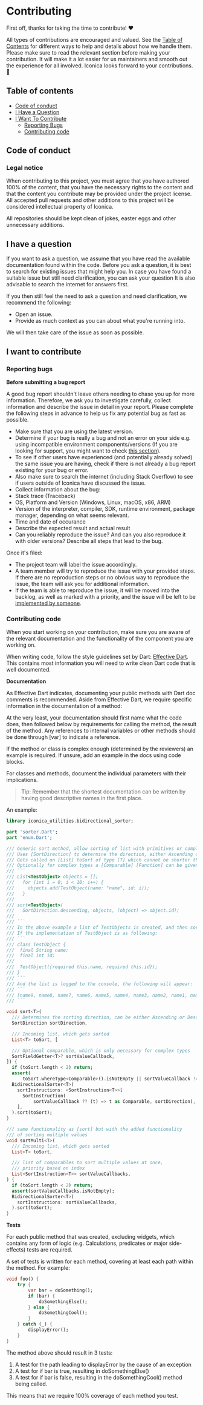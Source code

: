 # Contributing
First off, thanks for taking the time to contribute! ❤️

All types of contributions are encouraged and valued. 
See the [Table of Contents](#table-of-contents) for different ways to help and details about how we handle them. 
Please make sure to read the relevant section before making your contribution. 
It will make it a lot easier for us maintainers and smooth out the experience for all involved. 
Iconica looks forward to your contributions. 🎉

## Table of contents
  - [Code of conduct](#code-of-conduct)
  - [I Have a Question](#i-have-a-question)
  - [I Want To Contribute](#i-want-to-contribute)
    - [Reporting Bugs](#reporting-bugs)
    - [Contributing code](#contributing-code)

## Code of conduct

### Legal notice 
When contributing to this project, you must agree that you have authored 100% of the content, that you have the necessary rights to the content and that the content you contribute may be provided under the project license. 
All accepted pull requests and other additions to this project will be considered intellectual property of Iconica.

All repositories should be kept clean of jokes, easter eggs and other unnecessary additions. 

## I have a question

If you want to ask a question, we assume that you have read the available documentation found within the code.
Before you ask a question, it is best to search for existing issues that might help you. 
In case you have found a suitable issue but still need clarification, you can ask your question 
It is also advisable to search the internet for answers first.

If you then still feel the need to ask a question and need clarification, we recommend the following:

- Open an issue.
- Provide as much context as you can about what you're running into.

We will then take care of the issue as soon as possible.

## I want to contribute

### Reporting bugs

<!-- omit in toc -->
**Before submitting a bug report**

A good bug report shouldn't leave others needing to chase you up for more information. 
Therefore, we ask you to investigate carefully, collect information and describe the issue in detail in your report. 
Please complete the following steps in advance to help us fix any potential bug as fast as possible.

- Make sure that you are using the latest version.
- Determine if your bug is really a bug and not an error on your side e.g. using incompatible environment components/versions (If you are looking for support, you might want to check [this section](#i-have-a-question)).
- To see if other users have experienced (and potentially already solved) the same issue you are having, check if there is not already a bug report existing for your bug or error.
- Also make sure to search the internet (including Stack Overflow) to see if users outside of Iconica have discussed the issue.
- Collect information about the bug:
- Stack trace (Traceback)
- OS, Platform and Version (Windows, Linux, macOS, x86, ARM)
- Version of the interpreter, compiler, SDK, runtime environment, package manager, depending on what seems relevant.
- Time and date of occurance
- Describe the expected result and actual result
- Can you reliably reproduce the issue? And can you also reproduce it with older versions? Describe all steps that lead to the bug.

Once it's filed:

- The project team will label the issue accordingly.
- A team member will try to reproduce the issue with your provided steps. 
  If there are no reproduction steps or no obvious way to reproduce the issue, the team will ask you for additional information.
- If the team is able to reproduce the issue, it will be moved into the backlog, as well as marked with a priority, and the issue will be left to be [implemented by someone](#contributing-code).

### Contributing code

When you start working on your contribution, make sure you are aware of the relevant documentation and the functionality of the component you are working on. 

When writing code, follow the style guidelines set by Dart: [Effective Dart](https://Dart.dev/guides/language/effective-Dart). This contains most information you will need to write clean Dart code that is well documented.

**Documentation**

As Effective Dart indicates, documenting your public methods with Dart doc comments is recommended. 
Aside from Effective Dart, we require specific information in the documentation of a method:

At the very least, your documentation should first name what the code does, then followed below by requirements for calling the method, the result of the method. 
Any references to internal variables or other methods should be done through [var] to indicate a reference.

If the method or class is complex enough (determined by the reviewers) an example is required. 
If unsure, add an example in the docs using code blocks.

For classes and methods, document the individual parameters with their implications.

> Tip: Remember that the shortest documentation can be written by having good descriptive names in the first place.

An example:
```Dart
library iconica_utilities.bidirectional_sorter;

part 'sorter.Dart';
part 'enum.Dart';

/// Generic sort method, allow sorting of list with primitives or complex types.
/// Uses [SortDirection] to determine the direction, either Ascending or Descending,
/// Gets called on [List] toSort of type [T] which cannot be shorter than 2.
/// Optionally for complex types a [Comparable] [Function] can be given to compare complex types.
/// ```
/// List<TestObject> objects = [];
///   for (int i = 0; i < 10; i++) {
///     objects.add(TestObject(name: "name", id: i));
///   }
///
/// sort<TestObject>(
///   SortDirection.descending, objects, (object) => object.id);
///
/// ```
/// In the above example a list of TestObjects is created, and then sorted in descending order.
/// If the implementation of TestObject is as following:
/// ```
/// class TestObject {
///  final String name;
///  final int id;
///
///  TestObject({required this.name, required this.id});
/// }
/// ```
/// And the list is logged to the console, the following will appear:
/// ```
/// [name9, name8, name7, name6, name5, name4, name3, name2, name1, name0]
/// ```

void sort<T>(
  /// Determines the sorting direction, can be either Ascending or Descending
  SortDirection sortDirection,

  /// Incoming list, which gets sorted
  List<T> toSort, [

  /// Optional comparable, which is only necessary for complex types
  SortFieldGetter<T>? sortValueCallback,
]) {
  if (toSort.length < 2) return;
  assert(
      toSort.whereType<Comparable>().isNotEmpty || sortValueCallback != null);
  BidirectionalSorter<T>(
    sortInstructions: <SortInstruction<T>>[
      SortInstruction(
          sortValueCallback ?? (t) => t as Comparable, sortDirection),
    ],
  ).sort(toSort);
}

/// same functionality as [sort] but with the added functionality
/// of sorting multiple values
void sortMulti<T>(
  /// Incoming list, which gets sorted
  List<T> toSort,

  /// list of comparables to sort multiple values at once,
  /// priority based on index
  List<SortInstruction<T>> sortValueCallbacks,
) {
  if (toSort.length < 2) return;
  assert(sortValueCallbacks.isNotEmpty);
  BidirectionalSorter<T>(
    sortInstructions: sortValueCallbacks,
  ).sort(toSort);
}

```



**Tests**

For each public method that was created, excluding widgets, which contains any form of logic (e.g. Calculations, predicates or major side-effects) tests are required.

A set of tests is written for each method, covering at least each path within the method. For example:

```Dart
void foo() {
    try {
        var bar = doSomething();
        if (bar) {
            doSomethingElse();
        } else {
            doSomethingCool();
        }
    } catch (_) {
        displayError();
    }
}
```
The method above should result in 3 tests:

1. A test for the path leading to displayError by the cause of an exception
2. A test for if bar is true, resulting in doSomethingElse()
3. A test for if bar is false, resulting in the doSomethingCool() method being called.

This means that we require 100% coverage of each method you test.
